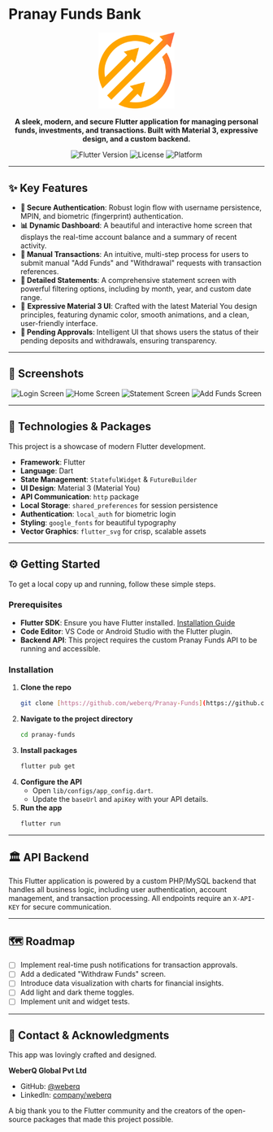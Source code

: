 # Pranay Funds Bank

<p align="center">
  <img src="lib/images/logo.svg" alt="Pranay Funds Logo" width="150"/>
</p>

<p align="center">
  <strong>A sleek, modern, and secure Flutter application for managing personal funds, investments, and transactions. Built with Material 3, expressive design, and a custom backend.</strong>
</p>

<p align="center">
  <img src="https://img.shields.io/badge/Flutter-3.x-blue.svg" alt="Flutter Version">
  <img src="https://img.shields.io/badge/License-MIT-green.svg" alt="License">
  <img src="https://img.shields.io/badge/Platform-Android%20%7C%20iOS-brightgreen.svg" alt="Platform">
</p>

---

## ✨ Key Features

* **🔐 Secure Authentication**: Robust login flow with username persistence, MPIN, and biometric (fingerprint) authentication.
* **📊 Dynamic Dashboard**: A beautiful and interactive home screen that displays the real-time account balance and a summary of recent activity.
* **💸 Manual Transactions**: An intuitive, multi-step process for users to submit manual "Add Funds" and "Withdrawal" requests with transaction references.
* **📄 Detailed Statements**: A comprehensive statement screen with powerful filtering options, including by month, year, and custom date range.
* 🎨 **Expressive Material 3 UI**: Crafted with the latest Material You design principles, featuring dynamic color, smooth animations, and a clean, user-friendly interface.
* **🔄 Pending Approvals**: Intelligent UI that shows users the status of their pending deposits and withdrawals, ensuring transparency.

---

## 📱 Screenshots

<p align="center">
  <img src="https://i.imgur.com/your-login-screenshot-id.png" alt="Login Screen" width="200"/>
  <img src="https://i.imgur.com/your-home-screenshot-id.png" alt="Home Screen" width="200"/>
  <img src="https://i.imgur.com/your-statement-screenshot-id.png" alt="Statement Screen" width="200"/>
  <img src="https://i.imgur.com/your-addfunds-screenshot-id.png" alt="Add Funds Screen" width="200"/>
</p>

---

## 🚀 Technologies & Packages

This project is a showcase of modern Flutter development.

* **Framework**: Flutter
* **Language**: Dart
* **State Management**: `StatefulWidget` & `FutureBuilder`
* **UI Design**: Material 3 (Material You)
* **API Communication**: `http` package
* **Local Storage**: `shared_preferences` for session persistence
* **Authentication**: `local_auth` for biometric login
* **Styling**: `google_fonts` for beautiful typography
* **Vector Graphics**: `flutter_svg` for crisp, scalable assets

---

## ⚙️ Getting Started

To get a local copy up and running, follow these simple steps.

### Prerequisites

* **Flutter SDK**: Ensure you have Flutter installed. [Installation Guide](https://flutter.dev/docs/get-started/install)
* **Code Editor**: VS Code or Android Studio with the Flutter plugin.
* **Backend API**: This project requires the custom Pranay Funds API to be running and accessible.

### Installation

1.  **Clone the repo**
    ```sh
    git clone [https://github.com/weberq/Pranay-Funds](https://github.com/weberq/Pranay-Funds)
    ```
2.  **Navigate to the project directory**
    ```sh
    cd pranay-funds
    ```
3.  **Install packages**
    ```sh
    flutter pub get
    ```
4.  **Configure the API**
    * Open `lib/configs/app_config.dart`.
    * Update the `baseUrl` and `apiKey` with your API details.
5.  **Run the app**
    ```sh
    flutter run
    ```

---

## 🏛️ API Backend

This Flutter application is powered by a custom PHP/MySQL backend that handles all business logic, including user authentication, account management, and transaction processing. All endpoints require an `X-API-KEY` for secure communication.

---

## 🗺️ Roadmap

* [ ] Implement real-time push notifications for transaction approvals.
* [ ] Add a dedicated "Withdraw Funds" screen.
* [ ] Introduce data visualization with charts for financial insights.
* [ ] Add light and dark theme toggles.
* [ ] Implement unit and widget tests.

---

## 🤝 Contact & Acknowledgments

This app was lovingly crafted and designed.

**WeberQ Global Pvt Ltd**

* GitHub: [@weberq](https://github.com/weberq)
* LinkedIn: [company/weberq](https://www.linkedin.com/company/weberq)

A big thank you to the Flutter community and the creators of the open-source packages that made this project possible.